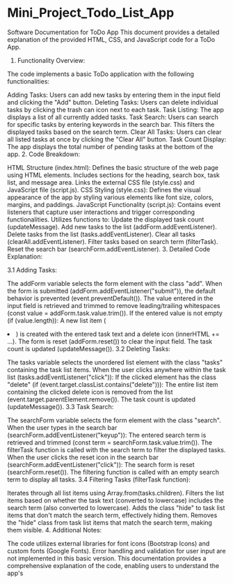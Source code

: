 # Mini_Project_Todo_List_App


Software Documentation for ToDo App
This document provides a detailed explanation of the provided HTML, CSS, and JavaScript code for a ToDo App.

1. Functionality Overview:

The code implements a basic ToDo application with the following functionalities:

Adding Tasks: Users can add new tasks by entering them in the input field and clicking the "Add" button.
Deleting Tasks: Users can delete individual tasks by clicking the trash can icon next to each task.
Task Listing: The app displays a list of all currently added tasks.
Task Search: Users can search for specific tasks by entering keywords in the search bar. This filters the displayed tasks based on the search term.
Clear All Tasks: Users can clear all listed tasks at once by clicking the "Clear All" button.
Task Count Display: The app displays the total number of pending tasks at the bottom of the app.
2. Code Breakdown:

HTML Structure (index.html):
Defines the basic structure of the web page using HTML elements.
Includes sections for the heading, search box, task list, and message area.
Links the external CSS file (style.css) and JavaScript file (script.js).
CSS Styling (style.css):
Defines the visual appearance of the app by styling various elements like font size, colors, margins, and paddings.
JavaScript Functionality (script.js):
Contains event listeners that capture user interactions and trigger corresponding functionalities.
Utilizes functions to:
Update the displayed task count (updateMessage).
Add new tasks to the list (addForm.addEventListener).
Delete tasks from the list (tasks.addEventListener).
Clear all tasks (clearAll.addEventListener).
Filter tasks based on search term (filterTask).
Reset the search bar (searchForm.addEventListener).
3. Detailed Code Explanation:

3.1 Adding Tasks:

The addForm variable selects the form element with the class "add".
When the form is submitted (addForm.addEventListener("submit")), the default behavior is prevented (event.preventDefault()).
The value entered in the input field is retrieved and trimmed to remove leading/trailing whitespaces (const value = addForm.task.value.trim()).
If the entered value is not empty (if (value.length)):
A new list item (<li>) is created with the entered task text and a delete icon (innerHTML += ...).
The form is reset (addForm.reset()) to clear the input field.
The task count is updated (updateMessage()).
3.2 Deleting Tasks:

The tasks variable selects the unordered list element with the class "tasks" containing the task list items.
When the user clicks anywhere within the task list (tasks.addEventListener("click")):
If the clicked element has the class "delete" (if (event.target.classList.contains("delete"))):
The entire list item containing the clicked delete icon is removed from the list (event.target.parentElement.remove()).
The task count is updated (updateMessage()).
3.3 Task Search:

The searchForm variable selects the form element with the class "search".
When the user types in the search bar (searchForm.addEventListener("keyup")):
The entered search term is retrieved and trimmed (const term = searchForm.task.value.trim()).
The filterTask function is called with the search term to filter the displayed tasks.
When the user clicks the reset icon in the search bar (searchForm.addEventListener("click")):
The search form is reset (searchForm.reset()).
The filtering function is called with an empty search term to display all tasks.
3.4 Filtering Tasks (filterTask function):

Iterates through all list items using Array.from(tasks.children).
Filters the list items based on whether the task text (converted to lowercase) includes the search term (also converted to lowercase).
Adds the class "hide" to task list items that don't match the search term, effectively hiding them.
Removes the "hide" class from task list items that match the search term, making them visible.
4. Additional Notes:

The code utilizes external libraries for font icons (Bootstrap Icons) and custom fonts (Google Fonts).
Error handling and validation for user input are not implemented in this basic version.
This documentation provides a comprehensive explanation of the code, enabling users to understand the app's

